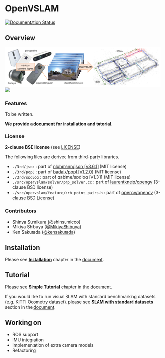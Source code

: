 # OpenVSLAM
[![Documentation Status](https://readthedocs.org/projects/openvslam/badge/?version=master)](https://openvslam.readthedocs.io/en/master/?badge=master)

## Overview

<img src="./docs/img/teaser.png" width="640px">

<img src="https://raw.githubusercontent.com/wiki/xdspacelab/openvslam/media/tracking.gif" width="640px">

### Features

To be written.

**We provide a [document](https://openvslam.readthedocs.io/) for installation and tutorial.**

### License

**2-clause BSD license** (see [LICENSE](./LICENSE))

The following files are derived from third-party libraries.

- `./3rd/json` : part of [nlohmann/json \[v3.6.1\]](https://github.com/nlohmann/json) (MIT license)
- `./3rd/popl` : part of [badaix/popl \[v1.2.0\]](https://github.com/badaix/popl) (MIT license)
- `./3rd/spdlog` : part of [gabime/spdlog \[v1.3.1\]](https://github.com/gabime/spdlog) (MIT license)
- `./src/openvslam/solver/pnp_solver.cc` : part of [laurentkneip/opengv](https://github.com/laurentkneip/opengv) (3-clause BSD license)
- `./src/openvslam/feature/orb_point_pairs.h` : part of [opencv/opencv](https://github.com/opencv/opencv) (3-clause BSD License)

### Contributors

- Shinya Sumikura ([@shinsumicco](https://github.com/shinsumicco))
- Mikiya Shibuya ([@MikiyaShibuya](https://github.com/MikiyaShibuya))
- Ken Sakurada ([@kensakurada](https://github.com/kensakurada))

## Installation

Please see [**Installation**](https://openvslam.readthedocs.io/en/master/installation.html) chapter in the [document](https://openvslam.readthedocs.io/).

## Tutorial

Please see [**Simple Tutorial**](https://openvslam.readthedocs.io/en/master/simple_tutorial.html) chapter in the [document](https://openvslam.readthedocs.io/).

If you would like to run visual SLAM with standard benchmarking datasets (e.g. KITTI Odometry dataset), please see [**SLAM with standard datasets**](https://openvslam.readthedocs.io/en/master/example.html#slam-with-standard-datasets) section in the [document](https://openvslam.readthedocs.io/).

## Working on

- ROS support
- IMU integration
- Implementation of extra camera models
- Refactoring

